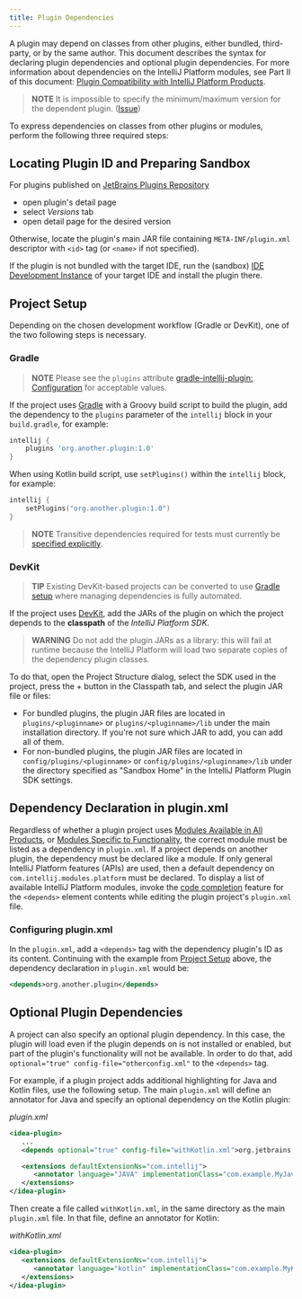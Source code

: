 ```yaml
---
title: Plugin Dependencies
---
```

<!-- Copyright 2000-2020 JetBrains s.r.o. and other contributors. Use of this source code is governed by the Apache 2.0 license that can be found in the LICENSE file. -->

A plugin may depend on classes from other plugins, either bundled, third-party, or by the same author.
This document describes the syntax for declaring plugin dependencies and optional plugin dependencies.
For more information about dependencies on the IntelliJ Platform modules, see Part II of this document: [Plugin Compatibility with IntelliJ Platform Products](/basics/getting_started/plugin_compatibility.md).

> **NOTE** It is impossible to specify the minimum/maximum version for the dependent plugin. ([Issue](https://youtrack.jetbrains.com/issue/IDEABKL-7906))

To express dependencies on classes from other plugins or modules, perform the following three required steps:

## Locating Plugin ID and Preparing Sandbox
For plugins published on [JetBrains Plugins Repository](https://plugins.jetbrains.com)
- open plugin's detail page
- select _Versions_ tab
- open detail page for the desired version

Otherwise, locate the plugin's main JAR file containing `META-INF/plugin.xml` descriptor with `<id>` tag (or `<name>` if not specified).

If the plugin is not bundled with the target IDE, run the (sandbox) [IDE Development Instance](/basics/ide_development_instance.md) of your target IDE and install the plugin there.

## Project Setup
Depending on the chosen development workflow (Gradle or DevKit), one of the two following steps is necessary.

### Gradle
> **NOTE** Please see the `plugins` attribute [gradle-intellij-plugin: Configuration](https://github.com/JetBrains/gradle-intellij-plugin#configuration) for acceptable values.

If the project uses [Gradle](/tutorials/gradle_build_system.md) with a Groovy build script to build the plugin, add the dependency to the `plugins` parameter of the `intellij` block in your `build.gradle`, for example:

```groovy
intellij {
    plugins 'org.another.plugin:1.0'
}
```

When using Kotlin build script, use `setPlugins()` within the `intellij` block, for example:

```kotlin
intellij {
    setPlugins("org.another.plugin:1.0")
}
```

> **NOTE** Transitive dependencies required for tests must currently be [specified explicitly](https://github.com/JetBrains/gradle-intellij-plugin/issues/38).

### DevKit
> **TIP** Existing DevKit-based projects can be converted to use [Gradle setup](/tutorials/build_system/gradle_prerequisites.md#adding-gradle-support-to-an-existing-devkit-based-intellij-platform-plugin) where managing dependencies is fully automated.

If the project uses [DevKit](/basics/getting_started/using_dev_kit.md), add the JARs of the plugin on which the project depends to the **classpath** of the *IntelliJ Platform SDK*.

> **WARNING** Do not add the plugin JARs as a library: this will fail at runtime because the IntelliJ Platform will load two separate copies of the dependency plugin classes.

To do that, open the Project Structure dialog, select the SDK used in the project, press the + button in the Classpath tab, and select the plugin JAR file or files:
* For bundled plugins, the plugin JAR files are located in `plugins/<pluginname>` or `plugins/<pluginname>/lib` under the main installation directory.
  If you're not sure which JAR to add, you can add all of them.
* For non-bundled plugins, the plugin JAR files are located in `config/plugins/<pluginname>` or `config/plugins/<pluginname>/lib` under the directory specified as "Sandbox Home" in the IntelliJ Platform Plugin SDK settings.

## Dependency Declaration in plugin.xml
Regardless of whether a plugin project uses [Modules Available in All Products](/basics/getting_started/plugin_compatibility.md#modules-available-in-all-products), or [Modules Specific to Functionality](/basics/getting_started/plugin_compatibility.md#modules-specific-to-functionality), the correct module must be listed as a dependency in `plugin.xml`.
If a project depends on another plugin, the dependency must be declared like a module.
If only general IntelliJ Platform features (APIs) are used, then a default dependency on `com.intellij.modules.platform` must be declared.
To display a list of available IntelliJ Platform modules, invoke the [code completion](https://www.jetbrains.com/help/idea/auto-completing-code.html#4eac28ba) feature for the `<depends>` element contents while editing the plugin project's `plugin.xml` file.

### Configuring plugin.xml
In the `plugin.xml`, add a `<depends>` tag with the dependency plugin's ID as its content.
Continuing with the example from [Project Setup](#project-setup) above, the dependency declaration in `plugin.xml` would be:

```xml
<depends>org.another.plugin</depends>
```


## Optional Plugin Dependencies
A project can also specify an optional plugin dependency.
In this case, the plugin will load even if the plugin depends on is not installed or enabled, but part of the plugin's functionality will not be available.
In order to do that, add `optional="true" config-file="otherconfig.xml"` to the `<depends>` tag.

For example, if a plugin project adds additional highlighting for Java and Kotlin files, use the following setup.
The main `plugin.xml` will define an annotator for Java and specify an optional dependency on the Kotlin plugin:

_plugin.xml_

```xml
<idea-plugin>
   ...
   <depends optional="true" config-file="withKotlin.xml">org.jetbrains.kotlin</depends>

   <extensions defaultExtensionNs="com.intellij">
      <annotator language="JAVA" implementationClass="com.example.MyJavaAnnotator"/>
   </extensions>
</idea-plugin>
```

Then create a file called `withKotlin.xml`, in the same directory as the main `plugin.xml` file.
In that file, define an annotator for Kotlin:

_withKotlin.xml_

```xml
<idea-plugin>
   <extensions defaultExtensionNs="com.intellij">
      <annotator language="kotlin" implementationClass="com.example.MyKotlinAnnotator"/>
   </extensions>
</idea-plugin>
```
